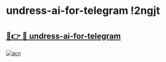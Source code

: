 # undress-ai-for-telegram !2ngjt

# <h2><a href="https://uolyvc.esa.edu.pl?title=undress-ai-for-telegram&ref=2ngjt">🔗👉 🔴 undress-ai-for-telegram</a></h2>

[![acn](https://github.com/user-attachments/assets/0f9c940e-d8b0-45ae-aac7-cd30a18b3e1c)](https://uolyvc.esa.edu.pl?title=undress-ai-for-telegram&ref=2ngjt)

